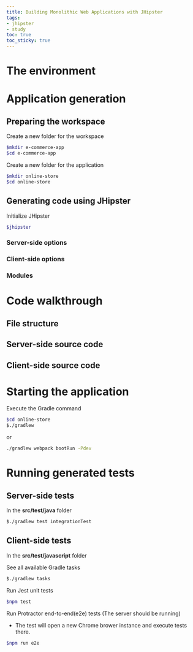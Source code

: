 ```yaml
---
title: Building Monolithic Web Applications with JHipster
tags: 
- jhipster
- study
toc: true
toc_sticky: true
---
```


# The environment 

# Application generation
## Preparing the workspace
Create a new folder for the workspace

```bash
$mkdir e-commerce-app
$cd e-commerce-app
```

Create a new folder for the application

```bash
$mkdir online-store
$cd online-store
```

## Generating code using JHipster
Initialize JHipster

```bash
$jhipster
```
### Server-side options
### Client-side options
### Modules
# Code walkthrough
## File structure
## Server-side source code
## Client-side source code
# Starting the application
Execute the Gradle command

```bash
$cd online-store
$./gradlew
```

or

```bash
./gradlew webpack bootRun -Pdev
```
# Running generated tests
## Server-side tests
In the **src/test/java** folder

```bash
$./gradlew test integrationTest
```
## Client-side tests
In the **src/test/javascript** folder

See all available Gradle tasks 

```bash
$./gradlew tasks
```

Run Jest unit tests

```bash
$npm test
```

Run Protractor end-to-end(e2e) tests (The server should be running)
* The test will open a new Chrome brower instance and execute tests there.  

```bash
$npm run e2e
```
